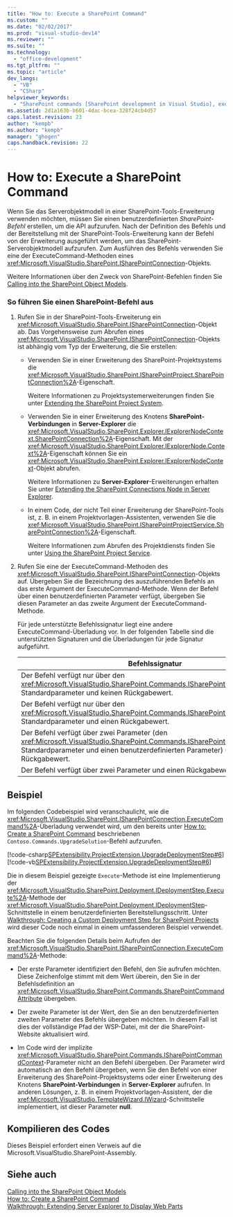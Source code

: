 ```yaml
---
title: "How to: Execute a SharePoint Command"
ms.custom: ""
ms.date: "02/02/2017"
ms.prod: "visual-studio-dev14"
ms.reviewer: ""
ms.suite: ""
ms.technology: 
  - "office-development"
ms.tgt_pltfrm: ""
ms.topic: "article"
dev_langs: 
  - "VB"
  - "CSharp"
helpviewer_keywords: 
  - "SharePoint commands [SharePoint development in Visual Studio], executing"
ms.assetid: 2d1a163b-b601-4dac-bcea-328f24cb4d57
caps.latest.revision: 23
author: "kempb"
ms.author: "kempb"
manager: "ghogen"
caps.handback.revision: 22
---
```

# How to: Execute a SharePoint Command
  Wenn Sie das Serverobjektmodell in einer SharePoint\-Tools\-Erweiterung verwenden möchten, müssen Sie einen benutzerdefinierten *SharePoint\-Befehl* erstellen, um die API aufzurufen.  Nach der Definition des Befehls und der Bereitstellung mit der SharePoint\-Tools\-Erweiterung kann der Befehl von der Erweiterung ausgeführt werden, um das SharePoint\-Serverobjektmodell aufzurufen.  Zum Ausführen des Befehls verwenden Sie eine der ExecuteCommand\-Methoden eines <xref:Microsoft.VisualStudio.SharePoint.ISharePointConnection>\-Objekts.  
  
 Weitere Informationen über den Zweck von SharePoint\-Befehlen finden Sie [Calling into the SharePoint Object Models](../sharepoint/calling-into-the-sharepoint-object-models.md).  
  
### So führen Sie einen SharePoint\-Befehl aus  
  
1.  Rufen Sie in der SharePoint\-Tools\-Erweiterung ein <xref:Microsoft.VisualStudio.SharePoint.ISharePointConnection>\-Objekt ab.  Das Vorgehensweise zum Abrufen eines <xref:Microsoft.VisualStudio.SharePoint.ISharePointConnection>\-Objekts ist abhängig vom Typ der Erweiterung, die Sie erstellen:  
  
    -   Verwenden Sie in einer Erweiterung des SharePoint\-Projektsystems die <xref:Microsoft.VisualStudio.SharePoint.ISharePointProject.SharePointConnection%2A>\-Eigenschaft.  
  
         Weitere Informationen zu Projektsystemerweiterungen finden Sie unter [Extending the SharePoint Project System](../sharepoint/extending-the-sharepoint-project-system.md).  
  
    -   Verwenden Sie in einer Erweiterung des Knotens **SharePoint\-Verbindungen** in **Server\-Explorer** die <xref:Microsoft.VisualStudio.SharePoint.Explorer.IExplorerNodeContext.SharePointConnection%2A>\-Eigenschaft.  Mit der <xref:Microsoft.VisualStudio.SharePoint.Explorer.IExplorerNode.Context%2A>\-Eigenschaft können Sie ein <xref:Microsoft.VisualStudio.SharePoint.Explorer.IExplorerNodeContext>\-Objekt abrufen.  
  
         Weitere Informationen zu **Server\-Explorer**\-Erweiterungen erhalten Sie unter [Extending the SharePoint Connections Node in Server Explorer](../sharepoint/extending-the-sharepoint-connections-node-in-server-explorer.md).  
  
    -   In einem Code, der nicht Teil einer Erweiterung der SharePoint\-Tools ist, z. B. in einem Projektvorlagen\-Assistenten, verwenden Sie die <xref:Microsoft.VisualStudio.SharePoint.ISharePointProjectService.SharePointConnection%2A>\-Eigenschaft.  
  
         Weitere Informationen zum Abrufen des Projektdiensts finden Sie unter [Using the SharePoint Project Service](../sharepoint/using-the-sharepoint-project-service.md).  
  
2.  Rufen Sie eine der ExecuteCommand\-Methoden des <xref:Microsoft.VisualStudio.SharePoint.ISharePointConnection>\-Objekts auf.  Übergeben Sie die Bezeichnung des auszuführenden Befehls an das erste Argument der ExecuteCommand\-Methode.  Wenn der Befehl über einen benutzerdefinierten Parameter verfügt, übergeben Sie diesen Parameter an das zweite Argument der ExecuteCommand\-Methode.  
  
     Für jede unterstützte Befehlssignatur liegt eine andere ExecuteCommand\-Überladung vor.  In der folgenden Tabelle sind die unterstützten Signaturen und die Überladungen für jede Signatur aufgeführt.  
  
    |Befehlssignatur|Zu verwendende ExecuteCommand\-Überladung|  
    |---------------------|-----------------------------------------------|  
    |Der Befehl verfügt nur über den <xref:Microsoft.VisualStudio.SharePoint.Commands.ISharePointCommandContext>\-Standardparameter und keinen Rückgabewert.|<xref:Microsoft.VisualStudio.SharePoint.ISharePointConnection.ExecuteCommand%2A>|  
    |Der Befehl verfügt nur über den <xref:Microsoft.VisualStudio.SharePoint.Commands.ISharePointCommandContext>\-Standardparameter und einen Rückgabewert.|<xref:Microsoft.VisualStudio.SharePoint.ISharePointConnection.ExecuteCommand%2A>|  
    |Der Befehl verfügt über zwei Parameter \(den <xref:Microsoft.VisualStudio.SharePoint.Commands.ISharePointCommandContext>\-Standardparameter und einen benutzerdefinierten Parameter\) und keinen Rückgabewert.|<xref:Microsoft.VisualStudio.SharePoint.ISharePointConnection.ExecuteCommand%2A>|  
    |Der Befehl verfügt über zwei Parameter und einen Rückgabewert.|<xref:Microsoft.VisualStudio.SharePoint.ISharePointConnection.ExecuteCommand%2A>|  
  
## Beispiel  
 Im folgenden Codebeispiel wird veranschaulicht, wie die <xref:Microsoft.VisualStudio.SharePoint.ISharePointConnection.ExecuteCommand%2A>\-Überladung verwendet wird, um den bereits unter [How to: Create a SharePoint Command](../sharepoint/how-to-create-a-sharepoint-command.md) beschriebenen `Contoso.Commands.UpgradeSolution`\-Befehl aufzurufen.  
  
 [!code-csharp[SPExtensibility.ProjectExtension.UpgradeDeploymentStep#6](../snippets/csharp/VS_Snippets_OfficeSP/spextensibility.projectextension.upgradedeploymentstep/CS/deploymentstepextension/upgradestep.cs#6)]
 [!code-vb[SPExtensibility.ProjectExtension.UpgradeDeploymentStep#6](../snippets/visualbasic/VS_Snippets_OfficeSP/spextensibility.projectextension.upgradedeploymentstep/vb/deploymentstepextension/upgradestep.vb#6)]  
  
 Die in diesem Beispiel gezeigte `Execute`\-Methode ist eine Implementierung der <xref:Microsoft.VisualStudio.SharePoint.Deployment.IDeploymentStep.Execute%2A>\-Methode der <xref:Microsoft.VisualStudio.SharePoint.Deployment.IDeploymentStep>\-Schnittstelle in einem benutzerdefinierten Bereitstellungsschritt.  Unter [Walkthrough: Creating a Custom Deployment Step for SharePoint Projects](../sharepoint/walkthrough-creating-a-custom-deployment-step-for-sharepoint-projects.md) wird dieser Code noch einmal in einem umfassenderen Beispiel verwendet.  
  
 Beachten Sie die folgenden Details beim Aufrufen der <xref:Microsoft.VisualStudio.SharePoint.ISharePointConnection.ExecuteCommand%2A>\-Methode:  
  
-   Der erste Parameter identifiziert den Befehl, den Sie aufrufen möchten.  Diese Zeichenfolge stimmt mit dem Wert überein, den Sie in der Befehlsdefinition an <xref:Microsoft.VisualStudio.SharePoint.Commands.SharePointCommandAttribute> übergeben.  
  
-   Der zweite Parameter ist der Wert, den Sie an den benutzerdefinierten zweiten Parameter des Befehls übergeben möchten.  In diesem Fall ist dies der vollständige Pfad der WSP\-Datei, mit der die SharePoint\-Website aktualisiert wird.  
  
-   Im Code wird der implizite <xref:Microsoft.VisualStudio.SharePoint.Commands.ISharePointCommandContext>\-Parameter nicht an den Befehl übergeben.  Der Parameter wird automatisch an den Befehl übergeben, wenn Sie den Befehl von einer Erweiterung des SharePoint\-Projektsystems oder einer Erweiterung des Knotens **SharePoint\-Verbindungen** in **Server\-Explorer** aufrufen.  In anderen Lösungen, z. B. in einem Projektvorlagen\-Assistent, der die <xref:Microsoft.VisualStudio.TemplateWizard.IWizard>\-Schnittstelle implementiert, ist dieser Parameter **null**.  
  
## Kompilieren des Codes  
 Dieses Beispiel erfordert einen Verweis auf die Microsoft.VisualStudio.SharePoint\-Assembly.  
  
## Siehe auch  
 [Calling into the SharePoint Object Models](../sharepoint/calling-into-the-sharepoint-object-models.md)   
 [How to: Create a SharePoint Command](../sharepoint/how-to-create-a-sharepoint-command.md)   
 [Walkthrough: Extending Server Explorer to Display Web Parts](../sharepoint/walkthrough-extending-server-explorer-to-display-web-parts.md)  
  
  